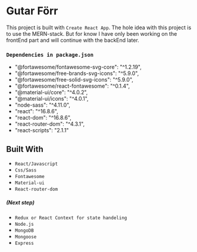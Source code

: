 # Gutar Förr 
This project is built with `Create React App`. The hole idea with this project is to use the MERN-stack. But for know I have only been working on the frontEnd part and will continue with the backEnd later.

<!-- ## Getting Started
These instructions will get you a copy of the project up and running on your local machine for development and testing purposes. See deployment for notes on how to deploy the project on a live system. -->

### `Dependencies in package.json`
* "@fortawesome/fontawesome-svg-core": "^1.2.19",
* "@fortawesome/free-brands-svg-icons": "^5.9.0",
* "@fortawesome/free-solid-svg-icons": "^5.9.0",
* "@fortawesome/react-fontawesome": "^0.1.4",
* "@material-ui/core": "^4.0.2",
* "@material-ui/icons": "^4.0.1",
* "node-sass": "^4.11.0",
* "react": "^16.8.6",
* "react-dom": "^16.8.6",
* "react-router-dom": "^4.3.1",
* "react-scripts": "2.1.1"

## Built With
* `React/Javascript`
* `Css/Sass`
* `Fontawesome`
* `Material-ui`
* `React-router-dom`
##### (Next step)
* `Redux or React Context for state handeling`
* `Node.js`
* `MongoDB`
* `Mongoose`
* `Express`





